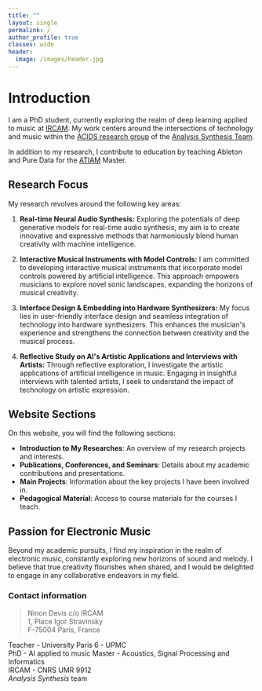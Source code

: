 ```yaml
---
title: ""
layout: single
permalink: /
author_profile: true
classes: wide
header:
  image: /images/header.jpg
---
```


# Introduction

I am a PhD student, currently exploring the realm of deep learning applied to music at [IRCAM](http://www.ircam.fr). My work centers around the intersections of technology and music within the [ACIDS research group](http://acids.ircam.fr) of the [Analysis Synthesis Team]([https://www.stms-lab.fr/team/representations-musicales/](http://anasynth.ircam.fr/home/english)).

In addition to my research, I contribute to education by teaching Ableton and Pure Data for the [ATIAM](http://atiam.ircam.fr) Master.

## Research Focus

My research revolves around the following key areas:

1. **Real-time Neural Audio Synthesis:** Exploring the potentials of deep generative models for real-time audio synthesis, my aim is to create innovative and expressive methods that harmoniously blend human creativity with machine intelligence.

2. **Interactive Musical Instruments with Model Controls:** I am committed to developing interactive musical instruments that incorporate model controls powered by artificial intelligence. This approach empowers musicians to explore novel sonic landscapes, expanding the horizons of musical creativity.

3. **Interface Design & Embedding into Hardware Synthesizers:** My focus lies in user-friendly interface design and seamless integration of technology into hardware synthesizers. This enhances the musician's experience and strengthens the connection between creativity and the musical process.

4. **Reflective Study on AI's Artistic Applications and Interviews with Artists:** Through reflective exploration, I investigate the artistic applications of artificial intelligence in music. Engaging in insightful interviews with talented artists, I seek to understand the impact of technology on artistic expression.

## Website Sections

On this website, you will find the following sections:

- **Introduction to My Researches**: An overview of my research projects and interests.
- **Publications, Conferences, and Seminars**: Details about my academic contributions and presentations.
- **Main Projects**: Information about the key projects I have been involved in.
- **Pedagogical Material**: Access to course materials for the courses I teach.

## Passion for Electronic Music

Beyond my academic pursuits, I find my inspiration in the realm of electronic music, constantly exploring new horizons of sound and melody. I believe that true creativity flourishes when shared, and I would be delighted to engage in any collaborative endeavors in my field.

### Contact information
> Ninon Devis
> c/o IRCAM  
> 1, Place Igor Stravinsky  
> F-75004 Paris, France  

Teacher - University Paris 6 - UPMC  
PhD - AI applied to music
Master - Acoustics, Signal Processing and Informatics  
IRCAM - CNRS UMR 9912  
*Analysis Synthesis* team  
